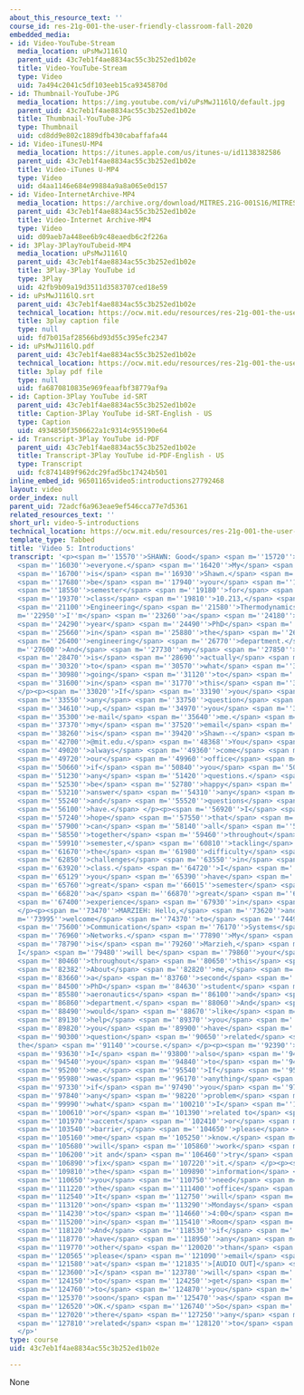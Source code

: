 ```yaml
---
about_this_resource_text: ''
course_id: res-21g-001-the-user-friendly-classroom-fall-2020
embedded_media:
- id: Video-YouTube-Stream
  media_location: uPsMwJ116lQ
  parent_uid: 43c7eb1f4ae8834ac55c3b252ed1b02e
  title: Video-YouTube-Stream
  type: Video
  uid: 7a494c2041c5df103eeb15ca9345870d
- id: Thumbnail-YouTube-JPG
  media_location: https://img.youtube.com/vi/uPsMwJ116lQ/default.jpg
  parent_uid: 43c7eb1f4ae8834ac55c3b252ed1b02e
  title: Thumbnail-YouTube-JPG
  type: Thumbnail
  uid: cd8dd9e802c1889dfb430cabaffafa44
- id: Video-iTunesU-MP4
  media_location: https://itunes.apple.com/us/itunes-u/id1138382586
  parent_uid: 43c7eb1f4ae8834ac55c3b252ed1b02e
  title: Video-iTunes U-MP4
  type: Video
  uid: d4aa1146e684e99884a9a8a065e0d157
- id: Video-InternetArchive-MP4
  media_location: https://archive.org/download/MITRES.21G-001S16/MITRES21G_001S16_Introductions_300k.mp4
  parent_uid: 43c7eb1f4ae8834ac55c3b252ed1b02e
  title: Video-Internet Archive-MP4
  type: Video
  uid: d09aeb7a448ee6b9c48eaedb6c2f226a
- id: 3Play-3PlayYouTubeid-MP4
  media_location: uPsMwJ116lQ
  parent_uid: 43c7eb1f4ae8834ac55c3b252ed1b02e
  title: 3Play-3Play YouTube id
  type: 3Play
  uid: 42fb9b09a19d3511d3583707ced18e59
- id: uPsMwJ116lQ.srt
  parent_uid: 43c7eb1f4ae8834ac55c3b252ed1b02e
  technical_location: https://ocw.mit.edu/resources/res-21g-001-the-user-friendly-classroom-fall-2020/videos/video-5-introductions/uPsMwJ116lQ.srt
  title: 3play caption file
  type: null
  uid: fd7b015af28566bd93d55c395efc2347
- id: uPsMwJ116lQ.pdf
  parent_uid: 43c7eb1f4ae8834ac55c3b252ed1b02e
  technical_location: https://ocw.mit.edu/resources/res-21g-001-the-user-friendly-classroom-fall-2020/videos/video-5-introductions/uPsMwJ116lQ.pdf
  title: 3play pdf file
  type: null
  uid: fa6870810835e969feaafbf38779af9a
- id: Caption-3Play YouTube id-SRT
  parent_uid: 43c7eb1f4ae8834ac55c3b252ed1b02e
  title: Caption-3Play YouTube id-SRT-English - US
  type: Caption
  uid: 4934850f3506622a1c9314c955190e64
- id: Transcript-3Play YouTube id-PDF
  parent_uid: 43c7eb1f4ae8834ac55c3b252ed1b02e
  title: Transcript-3Play YouTube id-PDF-English - US
  type: Transcript
  uid: fc8741489f962dc29fad5bc17424b501
inline_embed_id: 96501165video5:introductions27792468
layout: video
order_index: null
parent_uid: 72adcf6a963eae9ef546cca77e7d5361
related_resources_text: ''
short_url: video-5-introductions
technical_location: https://ocw.mit.edu/resources/res-21g-001-the-user-friendly-classroom-fall-2020/videos/video-5-introductions
template_type: Tabbed
title: 'Video 5: Introductions'
transcript: '<p><span m=''15570''>SHAWN: Good</span> <span m=''15720''>morning</span>
  <span m=''16030''>everyone.</span> <span m=''16420''>My</span> <span m=''16510''>name</span>
  <span m=''16700''>is</span> <span m=''16930''>Shawn.</span> <span m=''17400''>I''ll</span>
  <span m=''17680''>be</span> <span m=''17940''>your</span> <span m=''18400''>TA this</span>
  <span m=''18550''>semester</span> <span m=''19180''>for</span> <span m=''19280''>the</span>
  <span m=''19370''>class</span> <span m=''19810''>10.213,</span> <span m=''20730''>Chemical</span>
  <span m=''21100''>Engineering</span> <span m=''21580''>Thermodynamics.</span> <span
  m=''22950''>I''m</span> <span m=''23260''>a</span> <span m=''24180''>fourth</span>
  <span m=''24290''>year</span> <span m=''24490''>PhD</span> <span m=''25030''>student</span>
  <span m=''25660''>in</span> <span m=''25880''>the</span> <span m=''26080''>chemical</span>
  <span m=''26400''>engineering</span> <span m=''26770''>department.</span> <span
  m=''27600''>And</span> <span m=''27730''>my</span> <span m=''27850''>research</span>
  <span m=''28470''>is</span> <span m=''28690''>actually</span> <span m=''29790''>related</span>
  <span m=''30320''>to</span> <span m=''30570''>what</span> <span m=''30800''>you''re</span>
  <span m=''30980''>going</span> <span m=''31120''>to</span> <span m=''31240''>learn</span>
  <span m=''31600''>in</span> <span m=''31770''>this</span> <span m=''31950''>semester.</span>
  </p><p><span m=''33020''>If</span> <span m=''33190''>you</span> <span m=''33330''>have</span>
  <span m=''33550''>any</span> <span m=''33750''>question</span> <span m=''34260''>coming</span>
  <span m=''34610''>up,</span> <span m=''34970''>you</span> <span m=''35100''>can</span>
  <span m=''35300''>e-mail</span> <span m=''35640''>me.</span> <span m=''37170''>And</span>
  <span m=''37370''>my</span> <span m=''37520''>email</span> <span m=''37815''>address</span>
  <span m=''38260''>is</span> <span m=''39420''>Shawn--</span> <span m=''40940''>S-H-A-W-N</span>
  <span m=''42700''>@mit.edu.</span> <span m=''48368''>You</span> <span m=''48820''>can</span>
  <span m=''49020''>always</span> <span m=''49360''>come</span> <span m=''49590''>to</span>
  <span m=''49720''>our</span> <span m=''49960''>office</span> <span m=''50310''>hour</span>
  <span m=''50660''>if</span> <span m=''50840''>you</span> <span m=''50990''>have</span>
  <span m=''51230''>any</span> <span m=''51420''>questions.</span> <span m=''52350''>I''ll</span>
  <span m=''52530''>be</span> <span m=''52780''>happy</span> <span m=''53100''>to</span>
  <span m=''53210''>answer</span> <span m=''54310''>any</span> <span m=''54490''>concerns</span>
  <span m=''55240''>and</span> <span m=''55520''>questions</span> <span m=''55880''>that  you</span>
  <span m=''56100''>have.</span> </p><p><span m=''56920''>I</span> <span m=''57040''>really</span>
  <span m=''57240''>hope</span> <span m=''57550''>that</span> <span m=''57820''>we</span>
  <span m=''57900''>can</span> <span m=''58140''>all</span> <span m=''58340''>learn</span>
  <span m=''58550''>together</span> <span m=''59460''>throughout</span> <span m=''59840''>the</span>
  <span m=''59910''>semester,</span> <span m=''60810''>tackling</span> <span m=''61460''>all</span>
  <span m=''61670''>the</span> <span m=''61980''>difficulty</span> <span m=''62630''>and</span>
  <span m=''62850''>challenges</span> <span m=''63550''>in</span> <span m=''63710''>this</span>
  <span m=''63920''>class.</span> <span m=''64720''>I</span> <span m=''64819''>hope</span>
  <span m=''65129''>you</span> <span m=''65390''>have</span> <span m=''65620''>a</span>
  <span m=''65760''>great</span> <span m=''66015''>semester</span> <span m=''66660''>and</span>
  <span m=''66820''>a</span> <span m=''66870''>great</span> <span m=''67130''>learning</span>
  <span m=''67400''>experience</span> <span m=''67930''>in</span> <span m=''68530''>10.213.</span>
  </p><p><span m=''73470''>MARZIEH: Hello,</span> <span m=''73620''>and</span> <span
  m=''73995''>welcome</span> <span m=''74370''>to</span> <span m=''74490''>16.36,</span>
  <span m=''75600''>Communication</span> <span m=''76170''>Systems</span> <span m=''76800''>and</span>
  <span m=''76960''>Networks.</span> <span m=''77890''>My</span> <span m=''78330''>name</span>
  <span m=''78790''>is</span> <span m=''79260''>Marzieh,</span> <span m=''79380''>and
  I</span> <span m=''79480''>will be</span> <span m=''79860''>your</span> <span m=''80350''>TA</span>
  <span m=''80460''>throughout</span> <span m=''80650''>this</span> <span m=''80760''>semester.</span>
  <span m=''82382''>About</span> <span m=''82820''>me,</span> <span m=''83360''>I''m</span>
  <span m=''83660''>a</span> <span m=''83760''>second</span> <span m=''84130''>year</span>
  <span m=''84500''>PhD</span> <span m=''84630''>student</span> <span m=''85440''>in</span>
  <span m=''85580''>aeronautics</span> <span m=''86100''>and</span> <span m=''86220''>astronautics</span>
  <span m=''86860''>department.</span> <span m=''88060''>And</span> <span m=''88320''>I</span>
  <span m=''88490''>would</span> <span m=''88670''>like</span> <span m=''88950''>to</span>
  <span m=''89130''>help</span> <span m=''89370''>you</span> <span m=''89680''>if</span>
  <span m=''89820''>you</span> <span m=''89900''>have</span> <span m=''90040''>any</span>
  <span m=''90300''>question</span> <span m=''90650''>related</span> <span m=''90710''>to
  the</span> <span m=''91140''>course.</span> </p><p><span m=''92390''>But</span>
  <span m=''93630''>I</span> <span m=''93800''>also</span> <span m=''94240''>want</span>
  <span m=''94540''>you</span> <span m=''94840''>to</span> <span m=''94970''>help</span>
  <span m=''95200''>me.</span> <span m=''95540''>If</span> <span m=''95810''>there</span>
  <span m=''95980''>was</span> <span m=''96170''>anything</span> <span m=''96770''>ambiguous,</span>
  <span m=''97330''>if</span> <span m=''97490''>you</span> <span m=''97560''>had</span>
  <span m=''97840''>any</span> <span m=''98220''>problem</span> <span m=''98690''>understanding</span>
  <span m=''99990''>what</span> <span m=''100210''>I</span> <span m=''100280''>explain</span>
  <span m=''100610''>or</span> <span m=''101390''>related to</span> <span m=''101760''>my</span>
  <span m=''101970''>accent</span> <span m=''102410''>or</span> <span m=''103120''>language</span>
  <span m=''103540''>barrier,</span> <span m=''104650''>please</span> <span m=''104940''>let</span>
  <span m=''105160''>me</span> <span m=''105250''>know.</span> <span m=''105570''>I</span>
  <span m=''105680''>will</span> <span m=''105860''>work</span> <span m=''106070''>on</span>
  <span m=''106200''>it and</span> <span m=''106460''>try</span> <span m=''106760''>to</span>
  <span m=''106890''>fix</span> <span m=''107220''>it.</span> </p><p><span m=''108940''>So</span>
  <span m=''109810''>the</span> <span m=''109890''>information</span> <span m=''110500''>that</span>
  <span m=''110650''>you</span> <span m=''110750''>need</span> <span m=''110970''>is</span>
  <span m=''111220''>the</span> <span m=''111400''>office</span> <span m=''111740''>hours.</span>
  <span m=''112540''>It</span> <span m=''112750''>will</span> <span m=''112870''>be</span>
  <span m=''113120''>on</span> <span m=''113290''>Mondays</span> <span m=''113970''>3:00</span>
  <span m=''114230''>to</span> <span m=''114660''>4:00</span> <span m=''114810''>PM</span>
  <span m=''115200''>in</span> <span m=''115410''>Room</span> <span m=''115660''>33-422.</span>
  <span m=''118120''>And</span> <span m=''118530''>if</span> <span m=''118640''>you</span>
  <span m=''118770''>have</span> <span m=''118950''>any</span> <span m=''119110''>questions</span>
  <span m=''119770''>other</span> <span m=''120020''>than</span> <span m=''120300''>time,</span>
  <span m=''120565''>please</span> <span m=''121090''>email</span> <span m=''121430''>me</span>
  <span m=''121580''>at</span> <span m=''121835''>[AUDIO OUT]</span> <span m=''122090''>@mit.edu.</span>
  <span m=''123600''>I</span> <span m=''123780''>will</span> <span m=''123920''>try</span>
  <span m=''124150''>to</span> <span m=''124250''>get</span> <span m=''124490''>back</span>
  <span m=''124760''>to</span> <span m=''124870''>you</span> <span m=''125070''>as</span>
  <span m=''125370''>soon</span> <span m=''125470''>as</span> <span m=''125590''>possible.</span>
  <span m=''126520''>OK.</span> <span m=''126740''>So</span> <span m=''126880''>is</span>
  <span m=''127020''>there</span> <span m=''127250''>any</span> <span m=''127400''>question</span>
  <span m=''127810''>related</span> <span m=''128120''>to</span> <span m=''128229''>this?</span>
  </p>'
type: course
uid: 43c7eb1f4ae8834ac55c3b252ed1b02e

---
```

None